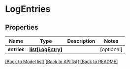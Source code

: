 # LogEntries

## Properties
Name | Type | Description | Notes
------------ | ------------- | ------------- | -------------
**entries** | [**list[LogEntry]**](LogEntry.md) |  | [optional] 

[[Back to Model list]](../README.md#documentation-for-models) [[Back to API list]](../README.md#documentation-for-api-endpoints) [[Back to README]](../README.md)

